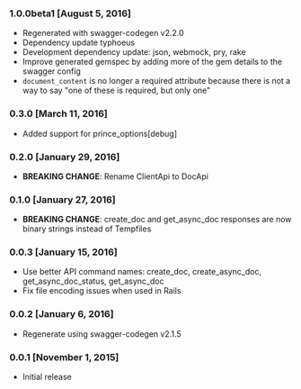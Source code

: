 ### 1.0.0beta1 [August 5, 2016]
* Regenerated with swagger-codegen v2.2.0
* Dependency update typhoeus
* Development dependency update: json, webmock, pry, rake
* Improve generated gemspec by adding more of the gem details to the swagger config
* `document_content` is no longer a required attribute because there is not a way to say "one of these is required, but only one"

### 0.3.0 [March 11, 2016]
* Added support for prince_options[debug]

### 0.2.0 [January 29, 2016]
* **BREAKING CHANGE**: Rename ClientApi to DocApi

### 0.1.0 [January 27, 2016]
* **BREAKING CHANGE**: create_doc and get_async_doc responses are now binary strings instead of Tempfiles

### 0.0.3 [January 15, 2016]
* Use better API command names: create_doc, create_async_doc, get_async_doc_status, get_async_doc
* Fix file encoding issues when used in Rails

### 0.0.2 [January 6, 2016]
* Regenerate using swagger-codegen v2.1.5

### 0.0.1 [November 1, 2015]
* Initial release
